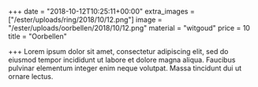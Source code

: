 +++
date = "2018-10-12T10:25:11+00:00"
extra_images = ["/ester/uploads/ring/2018/10/12.png"]
image = "/ester/uploads/oorbellen/2018/10/12.png"
material = "witgoud"
price = 10
title = "Oorbellen"

+++
Lorem ipsum dolor sit amet, consectetur adipiscing elit, sed do eiusmod tempor incididunt ut labore et dolore magna aliqua. Faucibus pulvinar elementum integer enim neque volutpat. Massa tincidunt dui ut ornare lectus.